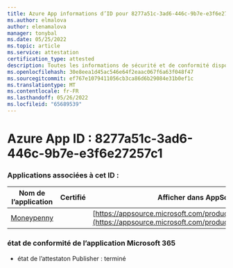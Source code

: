 ```yaml
---
title: Azure App informations d’ID pour 8277a51c-3ad6-446c-9b7e-e3f6e27257c1
ms.author: elmalova
author: elenamalova
manager: tonybal
ms.date: 05/25/2022
ms.topic: article
ms.service: attestation
certification_type: attested
description: Toutes les informations de sécurité et de conformité disponibles pour 8277a51c-3ad6-446c-9b7e-e3f6e27257c1.
ms.openlocfilehash: 30e8eea1d45ac546e64f2eaac067f6a63f048f47
ms.sourcegitcommit: ef767e1079411056cb3ca86d6b29084e31b0ef1c
ms.translationtype: MT
ms.contentlocale: fr-FR
ms.lasthandoff: 05/26/2022
ms.locfileid: "65689539"
---
```

# <a name="azure-app-id-8277a51c-3ad6-446c-9b7e-e3f6e27257c1"></a>Azure App ID : 8277a51c-3ad6-446c-9b7e-e3f6e27257c1


### <a name="apps-associated-with-this-id"></a>Applications associées à cet ID :
| **Nom de l’application** | **Certifié** | **Afficher dans AppSource** |
|--------------|---------------|-----------------------|
| [Moneypenny](../forward/WA200003396.md) |  | [https://appsource.microsoft.com/product/office/WA200003396](https://appsource.microsoft.com/product/office/WA200003396) |

### <a name="microsoft-365-app-compliance-status"></a>état de conformité de l’application Microsoft 365
- état de l’attestaton Publisher : terminé
